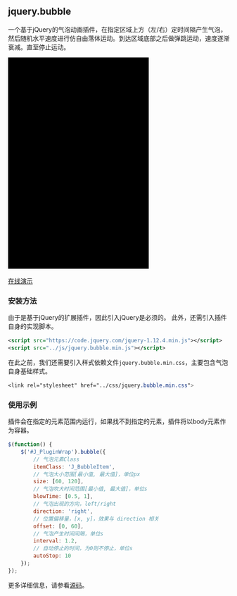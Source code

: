 ## jquery.bubble

一个基于jQuery的气泡动画插件，在指定区域上方（左/右）定时间隔产生气泡，然后随机水平速度进行仿自由落体运动。到达区域底部之后做弹跳运动，速度逐渐衰减。直至停止运动。

![bubble.gif](./bubble.gif)

[在线演示](http://newjs.vip/jquery.bubble/demo/)

### 安装方法

由于是基于jQuery的扩展插件，因此引入jQuery是必须的。
此外，还需引入插件自身的实现脚本。

```xml
<script src="https://code.jquery.com/jquery-1.12.4.min.js"></script>
<script src="../js/jquery.bubble.min.js"></script>
```

在此之前，我们还需要引入样式依赖文件`jquery.bubble.min.css`，主要包含气泡自身基础样式。

```css
<link rel="stylesheet" href="../css/jquery.bubble.min.css">
```

### 使用示例

插件会在指定的元素范围内运行，如果找不到指定的元素，插件将以body元素作为容器。

```js
$(function() {
    $('#J_PluginWrap').bubble({
        // 气泡元素Class
        itemClass: 'J_BubbleItem',
        // 气泡大小范围[最小值, 最大值]，单位px
        size: [60, 120],
        // 气泡吹大时间范围[最小值, 最大值]，单位s
        blowTime: [0.5, 1],
        // 气泡出现的方向，left/right
        direction: 'right',
        // 位置偏移量，[x, y]，效果与 direction 相关
        offset: [0, 60],
        // 气泡产生时间间隔，单位s
        interval: 1.2,
        // 自动停止的时间，为0则不停止，单位s
        autoStop: 10
    });
});
```

更多详细信息，请参看[源码](https://github.com/mailzwj/jquery.bubble)。
